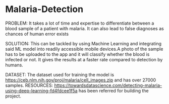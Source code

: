 # Malaria-Detection
PROBLEM: It takes a lot of time and expertise to differentiate between a blood sample of a patient with malaria. It can also lead to false diagnoses as chances of human error exists

SOLUTION: This can be tackled by using Machine Learning and integrating said ML model into readily accessible mobile devices.A photo of the sample has to be uploaded to the app and it will classify whether the blood is infected or not. It gives the results at a faster rate compared to detection by humans.

DATASET: The dataset used for training the model is https://ceb.nlm.nih.gov/proj/malaria/cell_images.zip and has over 27000 samples.
RESOURCES: https://towardsdatascience.com/detecting-malaria-using-deep-learning-fd4fdcee1f5a has been referred for building the project.
